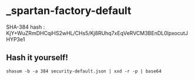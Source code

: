# \_spartan-factory-default
SHA-384 hash : KjY+WuZRmDHCqiHS2wHL/CHs5/Kj8RUhq7xEqVeRVCM3BEnDL0lpxocutJHYP3e1

## Hash it yourself!
```
shasum -b -a 384 security-default.json | xxd -r -p | base64
```
